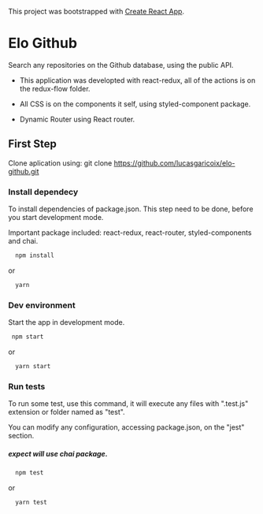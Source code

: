 This project was bootstrapped with [Create React App](https://github.com/facebook/create-react-app).

# Elo Github

  Search any repositories on the Github database, using the public API.
  
  - This application was developted with react-redux, all of the actions is on the redux-flow folder.
  
  - All CSS is on the components it self, using styled-component package.
  
  - Dynamic Router using React router.

## First Step
Clone aplication using: git clone https://github.com/lucasgaricoix/elo-github.git

### Install dependecy
To install dependencies of package.json. This step need to be done, before you start development mode.

Important package included: react-redux, react-router, styled-components and chai.

```sh
  npm install
```

or

```sh
  yarn
```

### Dev environment
Start the app in development mode.
```sh
 npm start
```
or

```sh
  yarn start
```

### Run tests
To run some test, use this command, it will execute any files with ".test.js" extension or folder named as "test".

You can modify any configuration, accessing package.json, on the "jest" section.

##### expect will use chai package.

```sh
  npm test
```

or 

```sh
  yarn test
```
